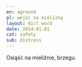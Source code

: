 ```yaml
---
en: aground
pl: wejść na mieliznę
layout: dict_word
date: 2014-01-01
cat: safety
sub: distress
---
```


Osiąść na mieliźnie, brzegu.
 
<!-- TODO: światła i znak w dzień -->